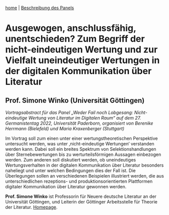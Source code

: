 [home](index.md) | [Beschreibung des Panels](beschreibung.md) 

# Ausgewogen, anschlussfähig, unentschieden? Zum Begriff der nicht-eindeutigen Wertung und zur Vielfalt uneindeutiger Wertungen in der digitalen Kommunikation über Literatur

## Prof. Simone Winko (Universität Göttingen)

*Vortragsabstract für das Panel „Weder Fail noch Lobgesang: Nicht-eindeutige Wertung von Literatur im Digitalen Raum“ auf dem 27. Germanistentag 2022, Universität Paderborn, organisiert von Berenike Herrmann (Bielefeld) und Maria Kraxenberger (Stuttgart)*
 
Im Vortrag soll zum einen unter einer wertungstheoretischen Perspektive untersucht werden, was unter ‚nicht-eindeutige Wertungen‘ verstanden werden kann. Dabei soll ein breites Spektrum von Selektionshandlungen über Sternebewertungen bis zu werturteilsförmigen Aussagen einbezogen werden. Zum anderen soll diskutiert werden, ob uneindeutiges Wertungsverhalten in der digitalen Kommunikation über Literatur besonders naheliegt und unter welchen Bedingungen dies der Fall ist. 
Die Überlegungen sollen an verschiedenen Beispielen illustriert werden, die aus unterschiedlichen rezeptions- und produktionsorientierten Plattformen digitaler Kommunikation über Literatur gewonnen werden.

__Prof. Simone Winko__ ist Professorin für Neuere deutsche Literatur an der Universität Göttingen, und Leiterin der Göttinger Arbeitsstelle für Theorie der Literatur. [Homepage](http://www.simonewinko.de/).
